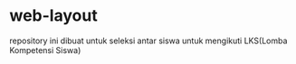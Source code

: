 # web-layout
repository ini dibuat untuk seleksi antar siswa untuk mengikuti LKS(Lomba Kompetensi Siswa)
